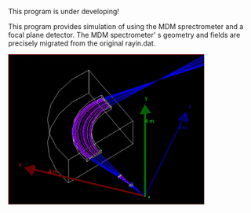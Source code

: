This program is under developing!



 This program provides simulation of using the MDM sprectrometer and a 
focal plane detector. The MDM spectrometer' s geometry and fields are 
precisely migrated from the original rayin.dat.

<img src="https://github.com/luozf14/MdmSim/raw/master/Demo.jpg" width="400" alt="Demo"/><br/>